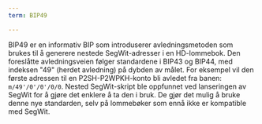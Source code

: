 ```yaml
---
term: BIP49

---
```

BIP49 er en informativ BIP som introduserer avledningsmetoden som brukes til å generere nestede SegWit-adresser i en HD-lommebok. Den foreslåtte avledningsveien følger standardene i BIP43 og BIP44, med indeksen "49" (herdet avledning) på dybden av målet. For eksempel vil den første adressen til en P2SH-P2WPKH-konto bli avledet fra banen: `m/49'/0'/0'/0/0`. Nested SegWit-skript ble oppfunnet ved lanseringen av SegWit for å gjøre det enklere å ta den i bruk. De gjør det mulig å bruke denne nye standarden, selv på lommebøker som ennå ikke er kompatible med SegWit.